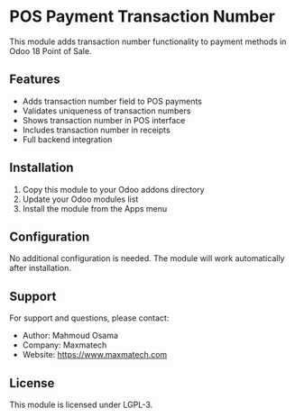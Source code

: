 ﻿# POS Payment Transaction Number

This module adds transaction number functionality to payment methods in Odoo 18 Point of Sale.

## Features

* Adds transaction number field to POS payments
* Validates uniqueness of transaction numbers
* Shows transaction number in POS interface
* Includes transaction number in receipts
* Full backend integration

## Installation

1. Copy this module to your Odoo addons directory
2. Update your Odoo modules list
3. Install the module from the Apps menu

## Configuration

No additional configuration is needed. The module will work automatically after installation.

## Support

For support and questions, please contact:
* Author: Mahmoud Osama
* Company: Maxmatech
* Website: https://www.maxmatech.com

## License

This module is licensed under LGPL-3.
